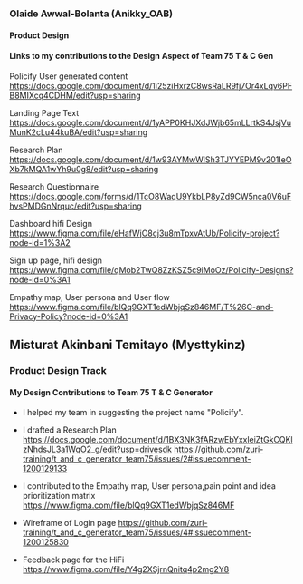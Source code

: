 ### Olaide Awwal-Bolanta (Anikky_OAB)
#### Product Design
#### Links to my contributions to the Design Aspect of Team 75 T & C Gen
Policify User generated content
https://docs.google.com/document/d/1i25ziHxrzC8wsRaLR9fj7Or4xLqv6PFB8MIXcq4CDHM/edit?usp=sharing

Landing Page Text
https://docs.google.com/document/d/1yAPP0KHJXdJWjb65mLLrtkS4JsjVuMunK2cLu44kuBA/edit?usp=sharing

Research Plan
https://docs.google.com/document/d/1w93AYMwWlSh3TJYYEPM9v201IeOXb7kMQA1wYh9u0g8/edit?usp=sharing

Research Questionnaire
https://docs.google.com/forms/d/1TcO8WaqU9YkbLP8yZd9CW5nca0V6uFhvsPMDGnNrquc/edit?usp=sharing

Dashboard hifi Design
https://www.figma.com/file/eHafWjO8cj3u8mTpxvAtUb/Policify-project?node-id=1%3A2

Sign up page, hifi design
https://www.figma.com/file/qMob2TwQ8ZzKSZ5c9iMoOz/Policify-Designs?node-id=0%3A1

Empathy map, User persona and User flow
https://www.figma.com/file/blQq9GXT1edWbjqSz846MF/T%26C-and-Privacy-Policy?node-id=0%3A1




## Misturat Akinbani Temitayo (Mysttykinz)
### Product Design Track
#### My Design Contributions to Team 75 T & C Generator


- I helped my team in suggesting the project name "Policify".

- I drafted a Research Plan
https://docs.google.com/document/d/1BX3NK3fARzwEbYxxleiZtGkCQKlzNhdsJL3a1WqO2_g/edit?usp=drivesdk
https://github.com/zuri-training/t_and_c_generator_team75/issues/2#issuecomment-1200129133

- I contributed to the Empathy map, User persona,pain point and idea prioritization matrix
https://www.figma.com/file/blQq9GXT1edWbjqSz846MF

- Wireframe of Login page
https://github.com/zuri-training/t_and_c_generator_team75/issues/4#issuecomment-1200125830

- Feedback page for the HiFi
https://www.figma.com/file/Y4g2XSjrnQnitq4p2mg2Y8
